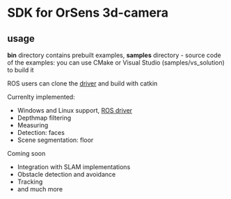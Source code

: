 # SDK for OrSens 3d-camera

## usage
**bin** directory contains prebuilt examples, **samples** directory - source code of the examples: you can use CMake or Visual Studio (samples/vs_solution) to build it

ROS users can clone the [driver](https://github.com/Oriense/orsens_ros) and build with catkin

Currenlty implemented:
- Windows and Linux support, [ROS driver](https://github.com/Oriense/orsens_ros)
- Depthmap filtering
- Measuring 
- Detection: faces
- Scene segmentation: floor

Coming soon
- Integration with SLAM implementations
- Obstacle detection and avoidance
- Tracking
- and much more


